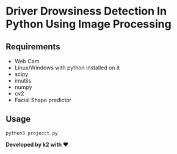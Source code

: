 
# Driver Drowsiness Detection In Python Using Image Processing

## Requirements
* Web Cam
* Linux/Windows with python installed on it
* scipy
* imutils
* numpy
* cv2
* Facial Shape predictor

## Usage
`python3 projecct.py`




**Developed by k2 with ❤️**
